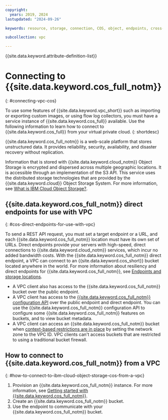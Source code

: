 ```yaml
---
copyright:
  years: 2019, 2024
lastupdated: "2024-09-26"

keywords: resource, storage, connection, COS, object, endpoints, cross-region, regional, data center

subcollection: vpc

---
```


{{site.data.keyword.attribute-definition-list}}

# Connecting to {{site.data.keyword.cos_full_notm}}
{: #connecting-vpc-cos}

To use some features of {{site.data.keyword.vpc_short}} such as importing or exporting custom images, or using flow log collectors, you must have a service instance of {{site.data.keyword.cos_full}} available. Use the following information to learn how to connect to {{site.data.keyword.cos_full}} from your virtual private cloud.
{: shortdesc}

{{site.data.keyword.cos_full_notm}} is a web-scale platform that stores unstructured data. It provides reliability, security, availability, and disaster recovery without replication.

Information that is stored with {{site.data.keyword.cloud_notm}} Object Storage is encrypted and dispersed across multiple geographic locations. It is accessible through an implementation of the S3 API. This service uses the distributed storage technologies that are provided by the {{site.data.keyword.cloud}} Object Storage System. For more information, see [What is IBM Cloud Object Storage?](/docs/cloud-object-storage?topic=cloud-object-storage-about-cloud-object-storage). 


## {{site.data.keyword.cos_full_notm}} direct endpoints for use with VPC
{: #cos-direct-endpoints-for-use-with-vpc}

To send a REST API request, you must set a target endpoint or a URL, and each {{site.data.keyword.cos_full_notm}} location must have its own set of URLs. Direct endpoints provide your servers with high-speed, direct connections to {{site.data.keyword.cloud_notm}} services, which incur no added bandwidth costs. With the {{site.data.keyword.cos_full_notm}} direct endpoint, a VPC can connect to an {{site.data.keyword.cos_short}} bucket located anywhere in the world. For more information about resiliency and direct endpoints for {{site.data.keyword.cos_full_notm}}, see [Endpoints and storage locations](/docs/cloud-object-storage?topic=cloud-object-storage-endpoints).

* A VPC client also has access to the {{site.data.keyword.cos_full_notm}} bucket over the public endpoint.
* A VPC client has access to the [{{site.data.keyword.cos_full_notm}} configuration API](/apidocs/cos/cos-configuration) over the public endpoint and direct endpoint. You can use the {{site.data.keyword.cos_full_notm}} configuration API to configure some {{site.data.keyword.cos_full_notm}} features on buckets, and to view bucket metadata.
* A VPC client can access an {{site.data.keyword.cos_full_notm}} bucket when [context-based restrictions are in place](/docs/cloud-object-storage?topic=cloud-object-storage-setting-a-firewall) by setting the network zone to the VPC ID. VPC clients can't access buckets that are restricted to using a traditional bucket firewall.

## How to connect to {{site.data.keyword.cos_full_notm}} from a VPC
{: #how-to-connect-to-ibm-cloud-object-storage-cos-from-a-vpc}

1. Provision an {{site.data.keyword.cos_full_notm}} instance. For more information, see [Getting started with {{site.data.keyword.cos_full_notm}}](/docs/cloud-object-storage?topic=cloud-object-storage-getting-started-cloud-object-storage).
2. Create an {{site.data.keyword.cos_full_notm}} bucket.
3. Use the endpoint to communicate with your {{site.data.keyword.cos_full_notm}} bucket.
